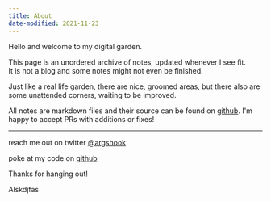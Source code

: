 ```yaml
---
title: About
date-modified: 2021-11-23
---
```


Hello and welcome to my digital garden.

This page is an unordered archive of notes, updated whenever I see fit.\
It is not a blog and some notes might not even be finished.

Just like a real life garden, there are nice, groomed areas, but there also are some unattended corners, waiting to be improved.

All notes are markdown files and their source can be found on [github](https://github.com/argshook/zettelkasten). I'm happy to accept PRs with additions or fixes!

---

reach me out on twitter 
<a href="https://twitter.com/argshook" target="_blank" rel="noopener">@argshook</a>

poke at my code on <a href="https://github.com/argshook" target="_blank" rel="noopener">github</a>

Thanks for hanging out!

Alskdjfas
